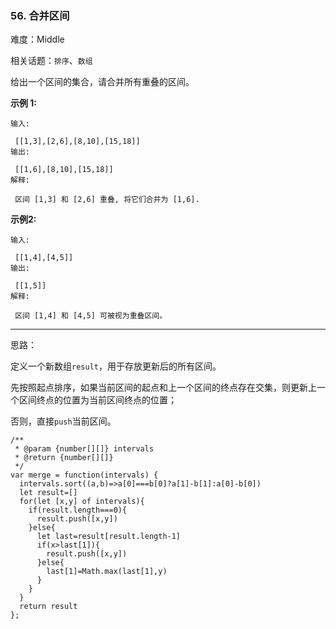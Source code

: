 ### 56. 合并区间

难度：Middle

相关话题：`排序`、`数组`

给出一个区间的集合，请合并所有重叠的区间。



**示例 1:** 





```
输入:

 [[1,3],[2,6],[8,10],[15,18]]
输出:

 [[1,6],[8,10],[15,18]]
解释:

 区间 [1,3] 和 [2,6] 重叠, 将它们合并为 [1,6].

```


**示例2:** 





```
输入:

 [[1,4],[4,5]]
输出:

 [[1,5]]
解释:

 区间 [1,4] 和 [4,5] 可被视为重叠区间。
```



-----

思路：

定义一个新数组`result`，用于存放更新后的所有区间。

先按照起点排序，如果当前区间的起点和上一个区间的终点存在交集，则更新上一个区间终点的位置为当前区间终点的位置；

否则，直接`push`当前区间。


```
/**
 * @param {number[][]} intervals
 * @return {number[][]}
 */
var merge = function(intervals) {
  intervals.sort((a,b)=>a[0]===b[0]?a[1]-b[1]:a[0]-b[0])
  let result=[]
  for(let [x,y] of intervals){
    if(result.length===0){
      result.push([x,y])
    }else{
      let last=result[result.length-1]
      if(x>last[1]){
        result.push([x,y])
      }else{
        last[1]=Math.max(last[1],y)
      }
    }
  }
  return result
};



```

